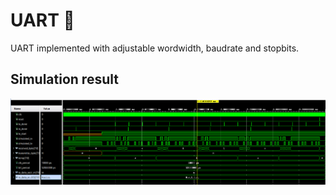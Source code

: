 # UART 🚀
UART implemented with adjustable wordwidth, baudrate and stopbits. 

## Simulation result
![alt text](uart-simulation.png)